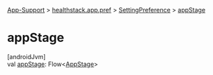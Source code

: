 
[App-Support](../../../index.html) > [healthstack.app.pref](../index.html) > [SettingPreference](index.html) > [appStage](app-stage.html)



# appStage



[androidJvm]\
val [appStage](app-stage.html): Flow&lt;[AppStage](../-app-stage/index.html)&gt;




